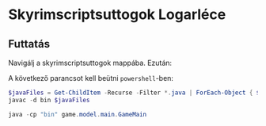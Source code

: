 # Skyrimscriptsuttogok Logarléce

## Futtatás

Navigálj a skyrimscriptsuttogok mappába. Ezután:

A következő parancsot kell beütni `powershell`-ben:

```powershell
$javaFiles = Get-ChildItem -Recurse -Filter *.java | ForEach-Object { $_.FullName }
javac -d bin $javaFiles

java -cp "bin" game.model.main.GameMain
```

